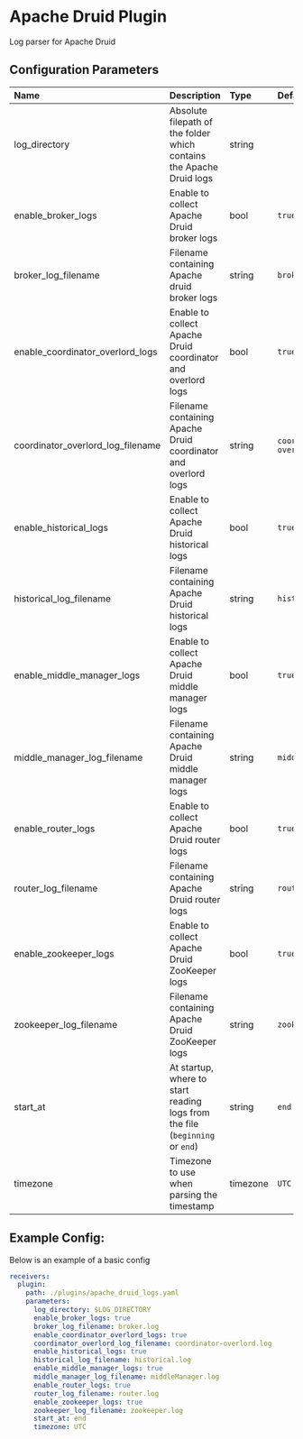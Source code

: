 # Apache Druid Plugin

Log parser for Apache Druid

## Configuration Parameters

| Name | Description | Type | Default | Required | Values |
|:-- |:-- |:-- |:-- |:-- |:-- |
| log_directory | Absolute filepath of the folder which contains the Apache Druid logs | string |  | true |  |
| enable_broker_logs | Enable to collect Apache Druid broker logs | bool | `true` | false |  |
| broker_log_filename | Filename containing Apache druid broker logs | string | `broker.log` | false |  |
| enable_coordinator_overlord_logs | Enable to collect Apache Druid coordinator and overlord logs | bool | `true` | false |  |
| coordinator_overlord_log_filename | Filename containing Apache Druid coordinator and overlord logs | string | `coordinator-overlord.log` | false |  |
| enable_historical_logs | Enable to collect Apache Druid historical logs | bool | `true` | false |  |
| historical_log_filename | Filename containing Apache Druid historical logs | string | `historical.log` | false |  |
| enable_middle_manager_logs | Enable to collect Apache Druid middle manager logs | bool | `true` | false |  |
| middle_manager_log_filename | Filename containing Apache Druid middle manager logs | string | `middleManager.log` | false |  |
| enable_router_logs | Enable to collect Apache Druid router logs | bool | `true` | false |  |
| router_log_filename | Filename containing Apache Druid router logs | string | `router.log` | false |  |
| enable_zookeeper_logs | Enable to collect Apache Druid ZooKeeper logs | bool | `true` | false |  |
| zookeeper_log_filename | Filename containing Apache Druid ZooKeeper logs | string | `zookeeper.log` | false |  |
| start_at | At startup, where to start reading logs from the file (`beginning` or `end`) | string | `end` | false |  |
| timezone | Timezone to use when parsing the timestamp | timezone | `UTC` | false |  |

## Example Config:

Below is an example of a basic config

```yaml
receivers:
  plugin:
    path: ./plugins/apache_druid_logs.yaml
    parameters:
      log_directory: $LOG_DIRECTORY
      enable_broker_logs: true
      broker_log_filename: broker.log
      enable_coordinator_overlord_logs: true
      coordinator_overlord_log_filename: coordinator-overlord.log
      enable_historical_logs: true
      historical_log_filename: historical.log
      enable_middle_manager_logs: true
      middle_manager_log_filename: middleManager.log
      enable_router_logs: true
      router_log_filename: router.log
      enable_zookeeper_logs: true
      zookeeper_log_filename: zookeeper.log
      start_at: end
      timezone: UTC
```

